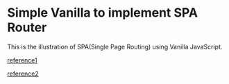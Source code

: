 # Simple Vanilla to implement SPA Router

This is the illustration of SPA(Single Page Routing) using Vanilla JavaScript.

[reference1](https://github.com/praveen-me/simple-vanila-router)

[reference2](https://stackoverflow.com/questions/54231533/how-to-create-a-vanilla-js-routing-for-spa)